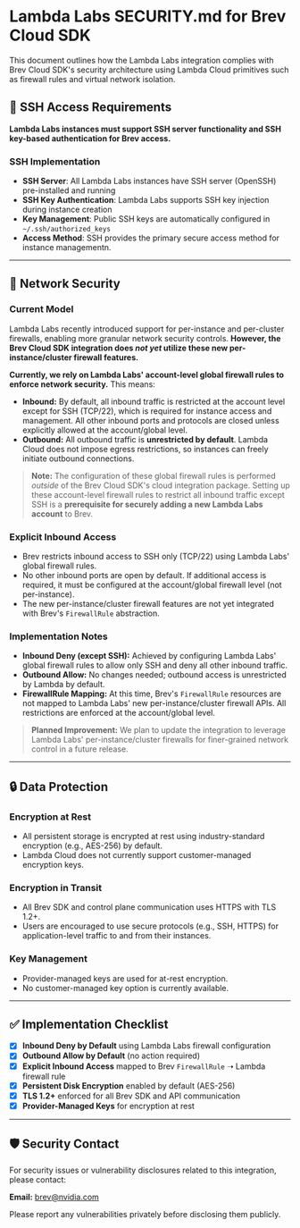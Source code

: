 # Lambda Labs SECURITY.md for Brev Cloud SDK

This document outlines how the Lambda Labs integration complies with Brev Cloud SDK's security architecture using Lambda Cloud primitives such as firewall rules and virtual network isolation.

## 🔑 SSH Access Requirements

**Lambda Labs instances must support SSH server functionality and SSH key-based authentication for Brev access.**

### SSH Implementation
- **SSH Server**: All Lambda Labs instances have SSH server (OpenSSH) pre-installed and running
- **SSH Key Authentication**: Lambda Labs supports SSH key injection during instance creation
- **Key Management**: Public SSH keys are automatically configured in `~/.ssh/authorized_keys`
- **Access Method**: SSH provides the primary secure access method for instance managementn.

---

## 🔐 Network Security

### Current Model

Lambda Labs recently introduced support for per-instance and per-cluster firewalls, enabling more granular network security controls. **However, the Brev Cloud SDK integration does _not yet_ utilize these new per-instance/cluster firewall features.**

**Currently, we rely on Lambda Labs' account-level global firewall rules to enforce network security.** This means:

- **Inbound:** By default, all inbound traffic is restricted at the account level except for SSH (TCP/22), which is required for instance access and management. All other inbound ports and protocols are closed unless explicitly allowed at the account/global level.
- **Outbound:** All outbound traffic is **unrestricted by default**. Lambda Cloud does not impose egress restrictions, so instances can freely initiate outbound connections.

> **Note:** The configuration of these global firewall rules is performed _outside_ of the Brev Cloud SDK's cloud integration package. Setting up these account-level firewall rules to restrict all inbound traffic except SSH is a **prerequisite for securely adding a new Lambda Labs account** to Brev.

### Explicit Inbound Access

- Brev restricts inbound access to SSH only (TCP/22) using Lambda Labs' global firewall rules.
- No other inbound ports are open by default. If additional access is required, it must be configured at the account/global firewall level (not per-instance).
- The new per-instance/cluster firewall features are not yet integrated with Brev's `FirewallRule` abstraction.

### Implementation Notes

- **Inbound Deny (except SSH):** Achieved by configuring Lambda Labs' global firewall rules to allow only SSH and deny all other inbound traffic.
- **Outbound Allow:** No changes needed; outbound access is unrestricted by Lambda by default.
- **FirewallRule Mapping:** At this time, Brev's `FirewallRule` resources are not mapped to Lambda Labs' new per-instance/cluster firewall APIs. All restrictions are enforced at the account/global level.

> **Planned Improvement:** We plan to update the integration to leverage Lambda Labs' per-instance/cluster firewalls for finer-grained network control in a future release.

---

## 🔒 Data Protection

### Encryption at Rest

- All persistent storage is encrypted at rest using industry-standard encryption (e.g., AES-256) by default.
- Lambda Cloud does not currently support customer-managed encryption keys.

### Encryption in Transit

- All Brev SDK and control plane communication uses HTTPS with TLS 1.2+.
- Users are encouraged to use secure protocols (e.g., SSH, HTTPS) for application-level traffic to and from their instances.

### Key Management

- Provider-managed keys are used for at-rest encryption.
- No customer-managed key option is currently available.

---

## ✅ Implementation Checklist

- [x] **Inbound Deny by Default** using Lambda Labs firewall configuration
- [x] **Outbound Allow by Default** (no action required)
- [x] **Explicit Inbound Access** mapped to Brev `FirewallRule` ➝ Lambda firewall rule
- [x] **Persistent Disk Encryption** enabled by default (AES-256)
- [x] **TLS 1.2+** enforced for all Brev SDK and API communication
- [x] **Provider-Managed Keys** for encryption at rest

---

## 🛡️ Security Contact

For security issues or vulnerability disclosures related to this integration, please contact:

**Email:** [brev@nvidia.com](mailto:brev@nvidia.com)

Please report any vulnerabilities privately before disclosing them publicly.
